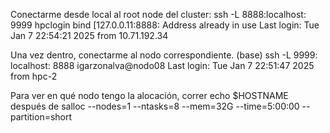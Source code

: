 Conectarme desde local al root node del cluster: 
ssh -L 8888:localhost: 9999 hpclogin
bind [127.0.0.11:8888: Address already in use
Last login: Tue Jan
7 22:54:21 2025 from 10.71.192.34

Una vez dentro, conectarme al nodo correspondiente. 
(base) ssh -L 9999: localhost: 8888 igarzonalva@nodo08
Last login: Tue Jan 7 22:51:47 2025 from hpc-2

Para ver en qué nodo tengo la alocación, correr echo $HOSTNAME después de salloc --nodes=1 --ntasks=8 --mem=32G --time=5:00:00 --partition=short

